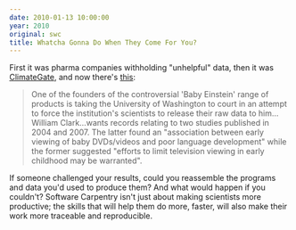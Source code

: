 ```yaml
---
date: 2010-01-13 10:00:00
year: 2010
original: swc
title: Whatcha Gonna Do When They Come For You?
---
```

<p>First it was pharma companies withholding "unhelpful" data, then it was <a href="http://www.software-carpentry.org/blog/2009/11/26/caesars-wife/">ClimateGate</a>, and now there's <a href="http://blogs.nature.com/news/thegreatbeyond/2010/01/baby_einstein_research_row_res.html">this</a>:</p>
<blockquote><p>One of the founders of the controversial 'Baby Einstein' range of products is taking the University of Washington to court in an attempt to force the institution's scientists to release their raw data to him…William Clark…wants records relating to two studies published in 2004 and 2007. The latter found an "association between early viewing of baby DVDs/videos and poor language development" while the former suggested "efforts to limit television viewing in early childhood may be warranted".</p></blockquote>
<p>If someone challenged your results, could you reassemble the programs and data you'd used to produce them? And what would happen if you couldn't? Software Carpentry isn't just about making scientists more productive; the skills that will help them do more, faster, will also make their work more traceable and reproducible.</p>
